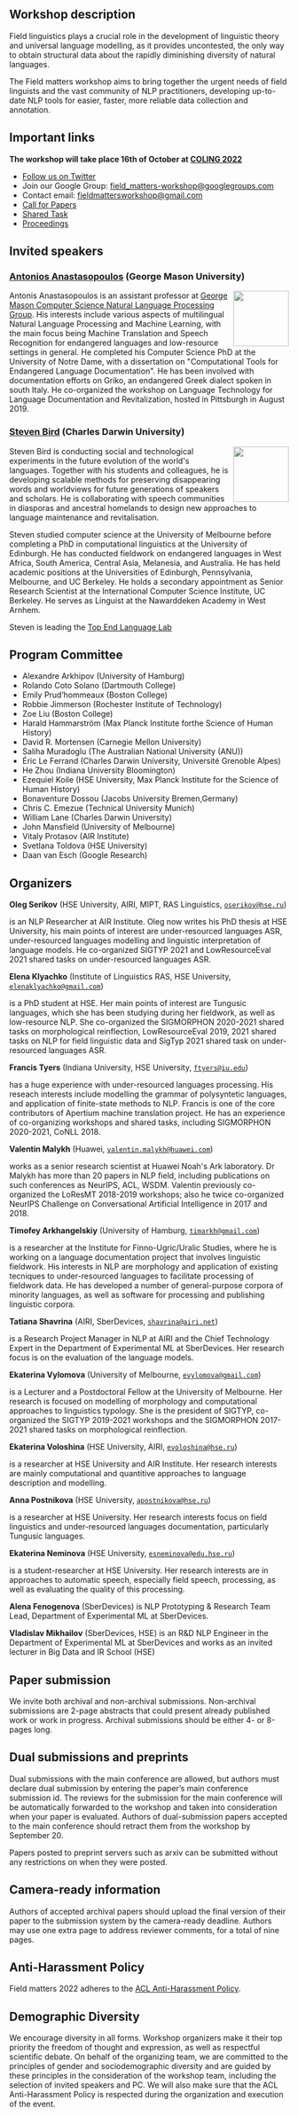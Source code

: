 <script>document.title = "Field Matters";</script>

<head>
<meta property="og:title" content="Field Matters">
<meta property="og:description" content="The first workshop on applying NLP to field linguistics">
<meta property="og:image" content="https://github.com/field-matters/field-matters.github.io/blob/main/logo.jpg?raw=true">
</head>

## Workshop description

Field linguistics plays a crucial role in the development of linguistic theory and universal language modelling, as it provides uncontested, the only way to obtain structural data about the rapidly diminishing diversity of natural languages.

The Field matters workshop aims to bring together the urgent needs of field linguists and the vast community of NLP practitioners, developing up-to-date NLP tools for easier, faster, more reliable data collection and annotation.

## Important links

**The workshop will take place **16th of October** at [COLING 2022](https://coling2022.org/)**  

+ [Follow us on Twitter](https://twitter.com/field_matters)  
+ Join our Google Group: field_matters-workshop@googlegroups.com
+ Contact email: fieldmattersworkshop@gmail.com
+ [Call for Papers](https://field-matters.github.io/cfp) 
+ [Shared Task](https://field-matters.github.io/sharedtask) 
+ [Proceedings](https://aclanthology.org/volumes/2022.fieldmatters-1/)

## <a name="speakers"/>Invited speakers
### [Antonios Anastasopoulos](http://www.cs.cmu.edu/~aanastas/) (George Mason University)
<img src="antonios.png" width="100px" align="right">

Antonis Anastasopoulos is an assistant professor at [George Mason Computer Science Natural Language Processing Group](https://nlp.cs.gmu.edu/author/antonios-anastasopoulos/).
His interests include various aspects of multilingual Natural Language Processing and Machine Learning, with the main focus being Machine Translation and Speech Recognition
for endangered languages and low-resource settings in general.
He completed his Computer Science PhD at the University of Notre Dame, with a dissertation on "Computational Tools for Endangered Language Documentation".
He has been involved with documentation efforts on Griko, an endangered Greek dialect spoken in south Italy.
He co-organized the workshop on Language Technology for Language Documentation and Revitalization, hosted in Pittsburgh in August 2019.

### [Steven Bird](http://www.stevenbird.net/) (Charles Darwin University)
<img src="steven.jpg" width="100px" align="right">
Steven Bird is conducting social and technological experiments in the future evolution of the world's languages. 
Together with his students and colleagues, he is developing scalable methods for preserving disappearing words and worldviews for future generations of speakers and scholars. He is collaborating with speech communities in diasporas and ancestral homelands to design new approaches to language maintenance and revitalisation.

Steven studied computer science at the University of Melbourne before completing a PhD in computational linguistics at the University of Edinburgh. He has conducted fieldwork on endangered languages in West Africa, South America, Central Asia, Melanesia, and Australia. He has held academic positions at the Universities of Edinburgh, Pennsylvania, Melbourne, and UC Berkeley. He holds a secondary appointment as Senior Research Scientist at the International Computer Science Institute, UC Berkeley. He serves as Linguist at the Nawarddeken Academy in West Arnhem.

Steven is leading the [Top End Language Lab](https://language-lab.cdu.edu.au/)

## Program Committee
- Alexandre Arkhipov (University of Hamburg)
- Rolando Coto Solano (Dartmouth College)
- Emily Prud’hommeaux (Boston College)
- Robbie Jimmerson (Rochester Institute of Technology)
- Zoe Liu (Boston College)
- Harald Hammarström (Max Planck Institute forthe Science of Human History)
- David R. Mortensen (Carnegie Mellon University)
- Saliha Muradoglu (The Australian National University (ANU))
- Éric Le Ferrand (Charles Darwin University, Université Grenoble Alpes)
- He Zhou (Indiana University Bloomington)
- Ezequiel Koile (HSE University, Max Planck Institute for the Science of Human History)
- Bonaventure Dossou (Jacobs University Bremen,Germany)
- Chris C. Emezue (Technical University Munich)
- William Lane (Charles Darwin University)
- John Mansfield (University of Melbourne)
- Vitaly Protasov (AIR Institute)
- Svetlana Toldova (HSE University)
- Daan van Esch (Google Research)
## Organizers

**Oleg Serikov**
(HSE University, AIRI, MIPT, RAS Linguistics, 
[`oserikov@hse.ru`](mailto:oserikov@hse.ru))

is an NLP Researcher at AIR Institute. 
Oleg now writes his PhD thesis at HSE University, his main points of interest are under-resourced languages ASR, under-resourced languages modelling and linguistic interpretation of language models.
He co-organized SIGTYP 2021 and LowResourceEval 2021 shared tasks on under-resourced languages ASR.

**Elena Klyachko**
(Institute of Linguistics RAS, HSE University,
[`elenaklyachko@gmail.com`](mailto:elenaklyachko@gmail.com))

is a PhD student at HSE. Her main points of interest are Tungusic languages, which she has been studying during her fieldwork, as well as low-resource NLP.
She co-organized the SIGMORPHON 2020-2021 shared tasks on morphological reinflection, 
LowResourceEval 2019, 2021 shared tasks on NLP for field linguistic data and
SigTyp 2021 shared task on under-resourced languages ASR.

**Francis Tyers**
(Indiana University, HSE University,
[`ftyers@iu.edu`](mailto:ftyers@iu.edu))

has a huge experience with under-resourced languages processing. His reseach interests include modelling the grammar of polysyntetic languages, and application of finite-state methods to NLP. Francis is one of the core contributors of Apertium machine translation project. He has an experience of co-organizing workshops and shared tasks, including SIGMORPHON 2020-2021, CoNLL 2018.

**Valentin Malykh**
(Huawei,
[`valentin.malykh@huawei.com`](mailto:valentin.malykh@huawei.com))

works as a senior research scientist at Huawei Noah's Ark laboratory. 
Dr Malykh has more than 20 papers in NLP field, including publications on such conferences as NeurIPS, ACL, WSDM.
Valentin previously co-organized the LoResMT 2018-2019 workshops; also he twice co-organized NeurIPS Challenge on Conversational Artificial Intelligence in 2017 and 2018.

**Timofey Arkhangelskiy**
(University of Hamburg,
[`timarkh@gmail.com`](mailto:timarkh@gmail.com))

is a researcher at the Institute for Finno-Ugric/Uralic Studies, where he is working on a language documentation project that involves linguistic fieldwork. His interests in NLP are morphology and application of existing tecniques to under-resourced languages to facilitate processing of fieldwork data. He has developed a number of general-purpose corpora of minority languages, as well as software for processing and publishing linguistic corpora.

**Tatiana Shavrina**
(AIRI, SberDevices, 
[`shavrina@airi.net`](mailto:shavrina@airi.net)) 

is a Research Project Manager in NLP at AIRI and the Chief Technology Expert in the Department of Experimental ML at SberDevices. Her research focus is on the evaluation of the language models.

**Ekaterina Vylomova**
(University of Melbourne,
[`evylomova@gmail.com`](mailto:evylomova@gmail.com)) 

is a Lecturer and a Postdoctoral Fellow at the University of Melbourne. Her research is focused on modelling of  morphology and computational approaches to linguistics typology. She is the president of SIGTYP, co-organized the SIGTYP 2019-2021 workshops and the SIGMORPHON 2017-2021 shared tasks on morphological reinflection. 

**Ekaterina Voloshina** 
(HSE University, AIRI,
[`evoloshina@hse.ru`](mailto:evoloshina@hse.ru))

is a researcher at HSE University and AIR Institute. Her research interests are mainly computational and quantitive approaches to language description and 
modelling.

**Anna Postnikova** 
(HSE University,
[`apostnikova@hse.ru`](mailto:apostnikova@hse.ru))

is a researcher at HSE University. Her research interests focus on field linguistics and under-resourced languages documentation, particularly Tungusic languages.

**Ekaterina Neminova** 
(HSE University,
[`esneminova@edu.hse.ru`](mailto:esneminova@edu.hse.ru))

is a student-researcher at HSE University. Her research interests are in approaches to automatic speech, especially field speech, processing, as well as evaluating the quality of this processing.

**Alena  Fenogenova** (SberDevices)
is NLP Prototyping & Research Team Lead, Department of Experimental ML at SberDevices.

**Vladislav Mikhailov** (SberDevices, HSE) 
is an R&D NLP Engineer in the Department of Experimental ML at SberDevices and works as an invited lecturer in Big Data and IR School (HSE)

## Paper submission 
We invite both archival and non-archival submissions. 
Non-archival submissions are 2-page abstracts that could present already published work or work in progress. 
Archival submissions should be either 4- or 8-pages long.

## Dual submissions and preprints
Dual submissions with the main conference are allowed, but authors must declare dual submission by entering the paper’s main conference submission id. 
The reviews for the submission for the main conference will be automatically forwarded to the workshop and taken into consideration when your paper is evaluated. Authors of dual-submission papers accepted to the main conference should retract them from the workshop by September 20.

Papers posted to preprint servers such as arxiv can be submitted without any restrictions on when they were posted.

## Camera-ready information
Authors of accepted archival papers should upload the final version of their paper to the submission system by the camera-ready deadline. Authors may use one extra page to address reviewer comments, for a total of nine pages.

## Anti-Harassment Policy
Field matters 2022 adheres to the [ACL Anti-Harassment Policy](https://www.aclweb.org/adminwiki/index.php?title=Anti-Harassment_Policy).

## Demographic Diversity
We encourage diversity in all forms. 
Workshop organizers make it their top priority the freedom of thought and expression, as well as respectful scientific debate. 
On behalf of the organizing team, we are committed to the principles of gender and sociodemographic diversity and are guided by these principles in the consideration of the workshop team, including the selection of invited speakers and PC.
We will also make sure that the ACL Anti-Harassment Policy is respected during the organization and execution of the event.
